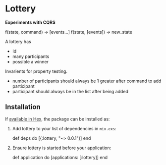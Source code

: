# Lottery

**Experiments with CQRS**

f(state, command) -> [events...]
f(state, [events]) -> new_state

A lottery has
- Id
- many participants
- possible a winner


Invarients for property testing.

- number of participants should always be 1 greater after command to add participant
- participant should always be in the list after being added



## Installation

If [available in Hex](https://hex.pm/docs/publish), the package can be installed as:

  1. Add lottery to your list of dependencies in `mix.exs`:

        def deps do
          [{:lottery, "~> 0.0.1"}]
        end

  2. Ensure lottery is started before your application:

        def application do
          [applications: [:lottery]]
        end
